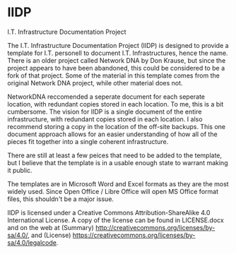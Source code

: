 # IIDP
I.T. Infrastructure Documentation Project

The I.T. Infrastructure Documentation Project (IIDP) is designed to provide a template for I.T. personell to document I.T. Infrastructures, hence the name. There is an older project called Network DNA by Don Krause, but since the project appears to have been abandoned, this could be considered to be a fork of that project. Some of the material in this template comes from the original Network DNA project, while other material does not.

NetworkDNA reccomended a seperate document for each seperate location, with redundant copies stored in each location. To me, this is a bit cumbersome. The vision for IIDP is a single document of the entire infrastructure, with redundant copies stored in each location. I also recommend storing a copy in the location of the off-site backups. This one document approach allows for an easier understanding of how all of the pieces fit together into a single coherent infrastructure.

There are still at least a few peices that need to be added to the template, but I believe that the template is in a usable enough state to warrant making it public.

The templates are in Microsoft Word and Excel formats as they are the most widely used. Since Open Office / Libre Office will open MS Office format files, this shouldn't be a major issue.

IIDP is licensed under a Creative Commons Attribution-ShareAlike 4.0 International License. A copy of the license can be found in LICENSE.docx and on the web at (Summary) http://creativecommons.org/licenses/by-sa/4.0/, and (License) https://creativecommons.org/licenses/by-sa/4.0/legalcode.
